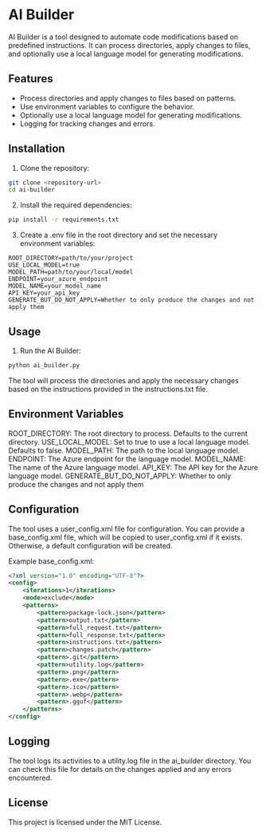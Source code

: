 # AI Builder

AI Builder is a tool designed to automate code modifications based on predefined instructions. It can process directories, apply changes to files, and optionally use a local language model for generating modifications.

## Features

- Process directories and apply changes to files based on patterns.
- Use environment variables to configure the behavior.
- Optionally use a local language model for generating modifications.
- Logging for tracking changes and errors.

## Installation

1. Clone the repository:

```sh
git clone <repository-url>
cd ai-builder
```

2. Install the required dependencies:

```sh
pip install -r requirements.txt
```

3. Create a .env file in the root directory and set the necessary environment variables:

```
ROOT_DIRECTORY=path/to/your/project
USE_LOCAL_MODEL=true
MODEL_PATH=path/to/your/local/model
ENDPOINT=your_azure_endpoint
MODEL_NAME=your_model_name
API_KEY=your_api_key
GENERATE_BUT_DO_NOT_APPLY=Whether to only produce the changes and not apply them
```

## Usage

1. Run the AI Builder:

```sh
python ai_builder.py
```

The tool will process the directories and apply the necessary changes based on the instructions provided in the instructions.txt file.

## Environment Variables

ROOT_DIRECTORY: The root directory to process. Defaults to the current directory.
USE_LOCAL_MODEL: Set to true to use a local language model. Defaults to false.
MODEL_PATH: The path to the local language model.
ENDPOINT: The Azure endpoint for the language model.
MODEL_NAME: The name of the Azure language model.
API_KEY: The API key for the Azure language model.
GENERATE_BUT_DO_NOT_APPLY: Whether to only produce the changes and not apply them

## Configuration

The tool uses a user_config.xml file for configuration. You can provide a base_config.xml file, which will be copied to user_config.xml if it exists. Otherwise, a default configuration will be created.

Example base_config.xml:

```xml
<?xml version="1.0" encoding="UTF-8"?>
<config>
    <iterations>1</iterations>
    <mode>exclude</mode>
    <patterns>
        <pattern>package-lock.json</pattern>
        <pattern>output.txt</pattern>
        <pattern>full_request.txt</pattern>
        <pattern>full_response.txt</pattern>
        <pattern>instructions.txt</pattern>
        <pattern>changes.patch</pattern>
        <pattern>.git</pattern>
        <pattern>utility.log</pattern>
        <pattern>.png</pattern>
        <pattern>.exe</pattern>
        <pattern>.ico</pattern>
        <pattern>.webp</pattern>
        <pattern>.gguf</pattern>
    </patterns>
</config>
```

## Logging

The tool logs its activities to a utility.log file in the ai_builder directory. You can check this file for details on the changes applied and any errors encountered.

## License

This project is licensed under the MIT License.
